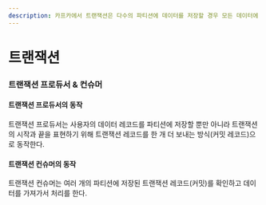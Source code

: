 ```yaml
---
description: 카프카에서 트랜잭션은 다수의 파티션에 데이터를 저장할 경우 모든 데이터에 대해 동일한 원자성을 만족시키기 위해 사용된다.
---
```


# 트랜잭션

### 트랜잭션 프로듀서 & 컨슈머

#### 트랜잭션 프로듀서의 동작

트랜잭션 프로듀서는 사용자의 데이터 레코드를 파티션에 저장할 뿐만 아니라 트랜잭션의 시작과 끝을 표현하기 위해 트랜잭션 레코드를 한 개 더 보내는 방식(커밋  레코드)으로 동작한다.&#x20;



#### 트랜잭션 컨슈머의 동작

트랜잭션 컨슈머는 여러 개의 파티션에 저장된 트랜잭션 레코드(커밋)를 확인하고 데이터를 가져가서 처리를 한다.
